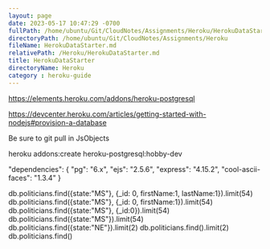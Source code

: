 ```yaml
---
layout: page
date: 2023-05-17 10:47:29 -0700
fullPath: /home/ubuntu/Git/CloudNotes/Assignments/Heroku/HerokuDataStarter.md
directoryPath: /home/ubuntu/Git/CloudNotes/Assignments/Heroku
fileName: HerokuDataStarter.md
relativePath: /Heroku/HerokuDataStarter.md
title: HerokuDataStarter
directoryName: Heroku
category : heroku-guide
---
```




https://elements.heroku.com/addons/heroku-postgresql

https://devcenter.heroku.com/articles/getting-started-with-nodejs#provision-a-database

Be sure to git pull in JsObjects

heroku addons:create heroku-postgresql:hobby-dev

"dependencies": {
    "pg": "6.x",
    "ejs": "2.5.6",
    "express": "4.15.2",
    "cool-ascii-faces": "1.3.4"
}

db.politicians.find({state:"MS"}, {_id: 0, firstName:1, lastName:1}).limit(54)
db.politicians.find({state:"MS"}, {_id: 0, firstName:1}).limit(54)
db.politicians.find({state:"MS"}, {_id:0}).limit(54)
db.politicians.find({state:"MS"}).limit(54)
db.politicians.find({state:"NE"}).limit(2)
db.politicians.find().limit(2)
db.politicians.find()
